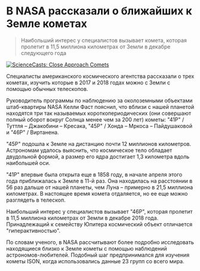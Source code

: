 # В NASA рассказали о ближайших к Земле кометах

> Наибольший интерес у специалистов вызывает комета, которая пролетит в 11,5 миллиона километрах от Земли в декабре следующего года

[![ScienceCasts: Close Approach Comets](http://img.youtube.com/vi/j-Vz38ECJh0/0.jpg)](https://www.youtube.com/watch?v=j-Vz38ECJh0)

<p>Специалисты американского космического агентства рассказали о трех кометах, 
изучить которые в 2017 и 2018 годах можно с Земли с помощью обычных телескопов.</p>
<p>Руководитель программы по наблюдению за околоземными объектами штаб-квартиры
 NASA Келли Фаст пояснил, что вблизи с нашей планетой находятся три так называемых
  короткопериодических (они совершают полный оборот вокруг Солнца менее чем за 200 лет) 
  кометы: "41P" / Туттля – Джакобини – Кресака, "45Р" / Хонда – Мркоса – Пайдушаковой и "46P" / Виртанена.</p>
<p>"45Р" подошла к Земле на дистанцию почти 12 миллионов километров. Астрономам удалось выяснить, 
что космическое тело обладает двудольной формой, а размер его ядра достигает 1,3 километра вдоль наибольшей оси.</p>
<p>"41P" впервые была открыта еще в 1858 году, в начале апреля этого года приближалась к Земле в 11-й раз. 
Она находилась на расстоянии в 56 раз дальше от нашей планеты, чем Луна – примерно в 21,5 миллиона километрах. 
В настоящее время комета отдаляется, но ее еще можно разглядеть в телескоп.</p>
<p>Наибольший интерес у специалистов вызывает "46Р", которая пролетит в 11,5 миллиона 
километрах от Земли в декабре 2018 года. Принадлежащий к семейству Юпитера космический 
объект отличается "гиперактивностью".</p>
<p>По словам ученого, в NASA рассчитывают более подробно исследовать находящиеся близко к Земле 
кометы с помощью наблюдений астрономов-любителей. Подобный шаг предпринимался для изучения 
кометы ISON, когда использовались данные 23 групп со всего мира.</p>